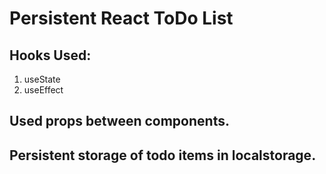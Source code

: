 # Persistent React ToDo List

## Hooks Used:
1. useState
2. useEffect

## Used props between components.

## Persistent storage of todo items in localstorage.
